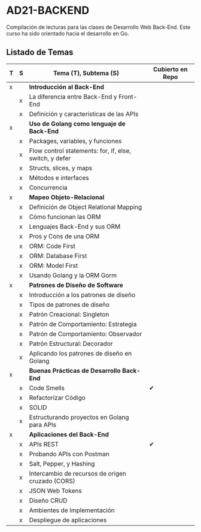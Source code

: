 # AD21-BACKEND

 Compilación de lecturas para las clases de Desarrollo Web Back-End.
 Este curso ha sido orientado hacia el desarrollo en Go.

## Listado de Temas

| T| S | Tema (T), Subtema (S) | Cubierto en Repo |
|--|--|--|--|
| x |  | **Introducción al Back-End** | |
|  | x | La diferencia entre Back-End y Front-End | |
|  | x | Definición y características de las APIs | |
| x |  | **Uso de Golang como lenguaje de Back-End** | |
|  | x | Packages, variables, y funciones | |
|  | x | Flow control statements: for, if, else, switch, y defer | |
|  | x | Structs, slices, y maps | |
|  | x | Métodos e interfaces | |
|  | x | Concurrencia | |
| x |  | **Mapeo Objeto-Relacional** | |
|  | x | Definición de Object Relational Mapping | |
|  | x | Cómo funcionan las ORM | |
|  | x | Lenguajes Back-End y sus ORM | |
|  | x | Pros y Cons de una ORM | |
|  | x | ORM: Code First | |
|  | x | ORM: Database First | |
|  | x | ORM: Model First | |
|  | x | Usando Golang y la ORM Gorm | |
| x |  | **Patrones de Diseño de Software** | |
|  | x | Introducción a los patrones de diseño | |
|  | x | Tipos de patrones de diseño | |
|  | x | Patrón Creacional: Singleton | |
|  | x | Patrón de Comportamiento: Estrategia | |
|  | x | Patrón de Comportamiento: Observador | |
|  | x | Patrón Estructural: Decorador | |
|  | x | Aplicando los patrones de diseño en Golang | |
| x |  | **Buenas Prácticas de Desarrollo Back-End** | |
|  | x | Code Smells | ✔ |
|  | x | Refactorizar Código | |
|  | x | SOLID | |
|  | x | Estructurando proyectos en Golang para APIs | |
| x |  | **Aplicaciones del Back-End** | |
|  | x | APIs REST | ✔ |
|  | x | Probando APIs con Postman | |
|  | x | Salt, Pepper, y Hashing | |
|  | x | Intercambio de recursos de origen cruzado (CORS) | |
|  | x | JSON Web Tokens | |
|  | x | Diseño CRUD | |
|  | x | Ambientes de Implementación | |
|  | x | Despliegue de aplicaciones | |